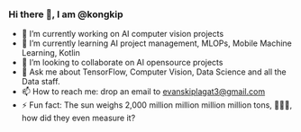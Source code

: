 
<!--
**kongkip/kongkip** is a ✨ _special_ ✨ repository because its `README.md` (this file) appears on your GitHub profile.

Here are some ideas to get you started:
-->

### Hi there 👋, I am @kongkip

- 🔭 I’m currently working on AI computer vision projects
- 🌱 I’m currently learning AI project management, MLOPs, Mobile Machine Learning, Kotlin
- 👯 I’m looking to collaborate on AI opensource projects
- 💬 Ask me about TensorFlow, Computer Vision, Data Science and all the Data staff.
- 📫 How to reach me: drop an email to evanskiplagat3@gmail.com
- ⚡ Fun fact: The sun weighs 2,000 million million million million tons, 🤣🤣🤣, how did they even measure it?
